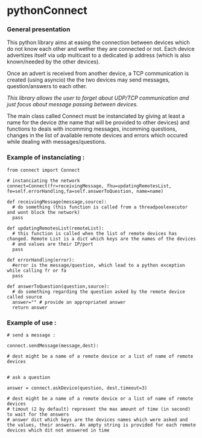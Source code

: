 # pythonConnect

### General presentation

This python library aims at easing the connection between devices which do not know each other and wether they are connected or not.
Each device advertizes itself via udp multicast to a dedicated ip address (which is also known/needed by the other devices).

Once an advert is received from another device, a TCP communication is created (using asyncio) the the two devices may send messages, question/answers to each other.

*This library allows the user to forget about UDP/TCP communication and just focus about message passing between devices.*


The main class called Connect must be instanciated by giving at least a name for the device (the name that will be provided to other devices) and functions to deals with incomming messages, incomming questions, changes in the list of available remote devices and errors which occured while dealing with messages/questions. 



### Example of instanciating : 
```
from connect import Connect

# instanciating the network
connect=Connect(fr=receivingMessage, fhu=updatingRemotesList, fe=self.errorHandling,fa=self.answerToQuestion, name=name)

def receivingMessage(message,source):
  # do something (this function is called from a threadpoolexecutor and wont block the network)
  pass
  
def updatingRemotesList(remoteList):
  # this function is called when the list of remote devices has changed. Remote List is a dict which keys are the names of the devices
  # and values are their IP/port
  pass
  
def errorHandling(error):
  #error is the message/question, which lead to a python exception while calling fr or fa
  pass
  
def answerToQuestion(question,source):
  # do something regarding the question asked by the remote device called source
  answer="" # provide an appropriated answer
  return answer
```
### Example of use : 

```
# send a message : 

connect.sendMessage(message,dest):

# dest might be a name of a remote device or a list of name of remote devices


# ask a question

answer = connect.askDevice(question, dest,timeout=3)

# dest might be a name of a remote device or a list of name of remote devices
# timout (2 by default) represent the max amount of time (in second) to wait for the answers
# answer dict which keys are the devices names which were asked and the values, their answers. An ampty string is provided for each remote devices which dit not answered in time
```
